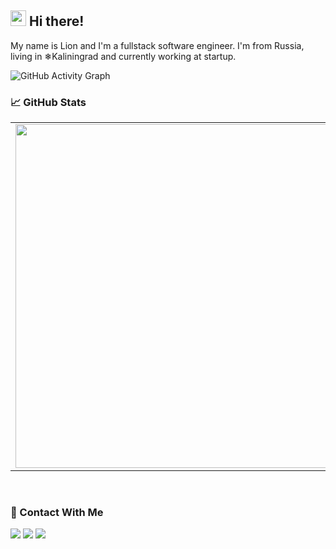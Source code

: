 ## <img src="https://raw.githubusercontent.com/extremecodetv/extremecodetv/master/wave.gif" width="25px"> Hi there! 

My name is Lion and I'm a fullstack software engineer. I'm from Russia, living in ❄Kaliningrad and currently working at startup.

![GitHub Activity Graph](https://activity-graph.herokuapp.com/graph?username=lkapitman)
 
### 📈 GitHub Stats
<p align="center">
  <table>
  <tr>
      <td><img width="550px" align="left" src="https://github-readme-stats.vercel.app/api?username=lkapitman&hide_border=true&count_private=false&layout=compact&hide_title=true&show_icons=true&theme=dark&icon_color=5194f0&bg_color=0d1117" /></td>
      <td><img width="550px" src="https://github-readme-stats.vercel.app/api/top-langs/?username=lkapitman&hide=html&layout=compact&hide_border=true&hide_title=true&theme=dark&icon_color=5194f0&bg_color=0d1117" /></td>
  </tr>   
</table>
</p>

<br />

### 📱 Contact With Me

<p>
  <a href="https://www.youtube.com/channel/UCRl9x2DdcVkTlt1lutTfJnA"><img src="https://img.shields.io/badge/-MDBA-5194f0?style=flat-square&logo=Youtube" /></a>
  <a href="https://vk.com/kex__sl_s"><img src="https://img.shields.io/badge/-Вконтакте-5194f0?style=flat-square&logo=Вконтакте" /></a>
  <a href="kex --sl -s#4459"><img src="https://img.shields.io/badge/-Discord-5194f0?style=flat-square&logo=discord" /></a>
</
</p>
